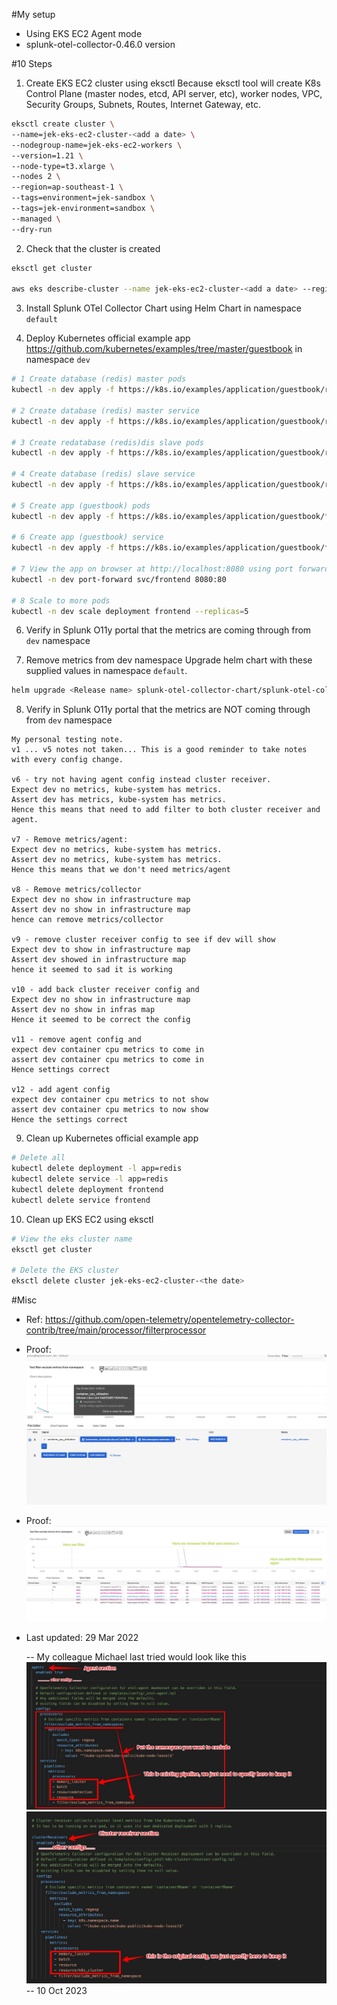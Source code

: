 #My setup
- Using EKS EC2 Agent mode
- splunk-otel-collector-0.46.0 version

#10 Steps
1. Create EKS EC2 cluster using eksctl
Because eksctl tool will create K8s Control Plane (master nodes, etcd, API server, etc), worker nodes, VPC, Security Groups, Subnets, Routes, Internet Gateway, etc.
```bash
eksctl create cluster \
--name=jek-eks-ec2-cluster-<add a date> \
--nodegroup-name=jek-eks-ec2-workers \
--version=1.21 \
--node-type=t3.xlarge \
--nodes 2 \
--region=ap-southeast-1 \
--tags=environment=jek-sandbox \
--tags=jek-environment=sandbox \
--managed \
--dry-run
```


2. Check that the cluster is created
```bash
eksctl get cluster

aws eks describe-cluster --name jek-eks-ec2-cluster-<add a date> --region ap-southeast-1
```

3. Install Splunk OTel Collector Chart using Helm Chart in namespace `default`


4. Deploy Kubernetes official example app https://github.com/kubernetes/examples/tree/master/guestbook in namespace `dev`
```bash
# 1 Create database (redis) master pods
kubectl -n dev apply -f https://k8s.io/examples/application/guestbook/redis-leader-deployment.yaml

# 2 Create database (redis) master service
kubectl -n dev apply -f https://k8s.io/examples/application/guestbook/redis-leader-service.yaml

# 3 Create redatabase (redis)dis slave pods
kubectl -n dev apply -f https://k8s.io/examples/application/guestbook/redis-follower-deployment.yaml

# 4 Create database (redis) slave service
kubectl -n dev apply -f https://k8s.io/examples/application/guestbook/redis-follower-service.yaml

# 5 Create app (guestbook) pods
kubectl -n dev apply -f https://k8s.io/examples/application/guestbook/frontend-deployment.yaml

# 6 Create app (guestbook) service
kubectl -n dev apply -f https://k8s.io/examples/application/guestbook/frontend-service.yaml

# 7 View the app on browser at http://localhost:8080 using port forwarding
kubectl -n dev port-forward svc/frontend 8080:80

# 8 Scale to more pods
kubectl -n dev scale deployment frontend --replicas=5
```

6. Verify in Splunk O11y portal that the metrics are coming through from `dev` namespace

7. Remove metrics from dev namespace
Upgrade helm chart with these supplied values in namespace `default`.
```bash
helm upgrade <Release name> splunk-otel-collector-chart/splunk-otel-collector -f values.yaml
```

8. Verify in Splunk O11y portal that the metrics are NOT coming through from `dev` namespace
```
My personal testing note. 
v1 ... v5 notes not taken... This is a good reminder to take notes with every config change.

v6 - try not having agent config instead cluster receiver.
Expect dev no metrics, kube-system has metrics.
Assert dev has metrics, kube-system has metrics. 
Hence this means that need to add filter to both cluster receiver and agent.

v7 - Remove metrics/agent:
Expect dev no metrics, kube-system has metrics.
Assert dev no metrics, kube-system has metrics.
Hence this means that we don't need metrics/agent

v8 - Remove metrics/collector
Expect dev no show in infrastructure map
Assert dev no show in infrastructure map
hence can remove metrics/collector

v9 - remove cluster receiver config to see if dev will show
Expect dev to show in infrastructure map
Assert dev showed in infrastructure map
hence it seemed to sad it is working

v10 - add back cluster receiver config and
Expect dev no show in infrastructure map
Assert dev no show in infras map
Hence it seemed to be correct the config

v11 - remove agent config and
expect dev container cpu metrics to come in
assert dev container cpu metrics to come in
Hence settings correct

v12 - add agent config
expect dev container cpu metrics to not show
assert dev container cpu metrics to now show
Hence the settings correct
```

9. Clean up Kubernetes official example app
```bash
# Delete all
kubectl delete deployment -l app=redis
kubectl delete service -l app=redis
kubectl delete deployment frontend
kubectl delete service frontend
```

10. Clean up EKS EC2 using eksctl
```bash
# View the eks cluster name
eksctl get cluster

# Delete the EKS cluster
eksctl delete cluster jek-eks-ec2-cluster-<the date>
```

#Misc

- Ref: https://github.com/open-telemetry/opentelemetry-collector-contrib/tree/main/processor/filterprocessor
- Proof: ![proof](proof.png "working proof")
- Proof: ![proof2](proof2.png "working proof 2")
- Last updated: 29 Mar 2022

    -- My colleague Michael last tried would look like this ![](1.png) ![](2.png)
    -- 10 Oct 2023